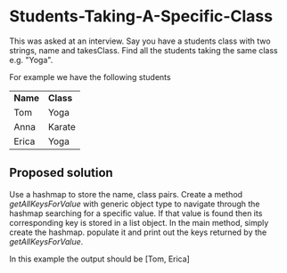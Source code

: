 # Students-Taking-A-Specific-Class
This was asked at an interview. Say you have a students class with two strings, name and takesClass. Find all the students taking the same class e.g. "Yoga".

For example we have the following students

<table>
<tr>
<td><strong>Name</strong></td>
<td><strong>Class</strong></td>
</tr>
<tr>
<td>Tom</td>
<td>Yoga</td>
</tr>
<tr>
<td>Anna</td>
<td>Karate</td>
</tr>
<tr>
<td>Erica</td>
<td>Yoga</td>
</tr>
</table>

<h2> Proposed solution</h2>
Use a hashmap to store the name, class pairs. Create a method <i>getAllKeysForValue</i> with generic object type to navigate through the hashmap searching for a specific value. If that value is found then its corresponding key is stored in a list object. In the main method, simply create the hashmap. populate it and print out the keys returned by the  <i>getAllKeysForValue</i>.

In this example the output should be [Tom, Erica]
